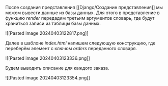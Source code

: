 После создания представления [[Django/Создание представления]] мы можем вывести данные из базы данных. Для этого в представление в функцию *render* передадим третьим аргументов словарь, где будут храниться записи из таблицы базы данных.

![[Pasted image 20240403122817.png]]

Далее в шаблоне *index.html* напишем следующую конструкцию, где переберём элемент с ключом *orders* переданного словаря.

![[Pasted image 20240403123336.png]]

Будем выводить описание для каждого заказа.

![[Pasted image 20240403123354.png]]
